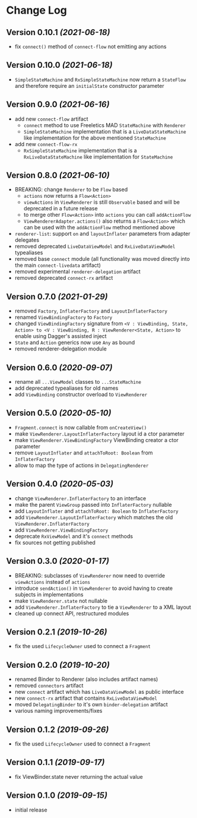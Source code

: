 Change Log
==========

Version 0.10.1 *(2021-06-18)*
----------------------------

- fix `connect()` method of `connect-flow` not emitting any actions

Version 0.10.0 *(2021-06-18)*
----------------------------

- `SimpleStateMachine` and `RxSimpleStateMachine` now return a `StateFlow` and therefore require an `initialState` constructor parameter

Version 0.9.0 *(2021-06-16)*
----------------------------

- add new `connect-flow` artifact
  - `connect` method to use Freeletics MAD `StateMachine` with `Renderer`
  - `SimpleStateMachine` implementation that is a `LiveDataStateMachine` like implementation for the above mentioned `StateMachine`
- add new `connect-flow-rx`
  - `RxSimpleStateMachine` implementation that is a `RxLiveDataStateMachine` like implementation for `StateMachine`

Version 0.8.0 *(2021-06-10)*
----------------------------

- BREAKING: change `Renderer` to be `Flow` based
    - `actions` now returns a `Flow<Action>`
    - `viewActions` in `ViewRenderer` is still `Observable` based and will be deprecated in a future  release
    - to merge other `Flow<Action>` into `actions` you can call `addActionFlow`
    - `ViewRendererAdapter.actions()` also returns a `Flow<Action>` which can be used with the `addActionFlow` method mentioned above
- `renderer-list`: support `on` and `layoutInflater` parameters from adapter delegates
- removed deprecated `LiveDataViewModel` and `RxLiveDataViewModel` typealiases
- removed base `connect` module (all functionality was moved directly into the main `connect-livedata` artifact)
- removed experimental `renderer-delegation` artifact
- removed deprecated `connect-rx` artifact


Version 0.7.0 *(2021-01-29)*
----------------------------

- removed `Factory`, `InflaterFactory` and `LayoutInflaterFactory`
- renamed `ViewBindingFactory` to `Factory`
- changed `ViewBindingFactory` signature from `<V : ViewBinding, State, Action> to <V : ViewBinding, R : ViewRenderer<State, Action>` to enable using Dagger's assisted inject
- `State` and `Action` generics now use `Any` as bound
- removed renderer-delegation module

Version 0.6.0 *(2020-09-07)*
----------------------------

- rename all `...ViewModel` classes to `...StateMachine`
- add deprecated typealiases for old names
- add `ViewBinding` constructor overload to `ViewRenderer`

Version 0.5.0 *(2020-05-10)*
----------------------------

- `Fragment.connect` is now callable from `onCreateView()`
- make `ViewRenderer.LayoutInflaterFactory` layout id a ctor parameter
- make `ViewRenderer.ViewBindingFactory` ViewBinding creator a ctor parameter
- remove `LayoutInflater` and `attachToRoot: Boolean` from `InflaterFactory`
- allow to map the type of actions in `DelegatingRenderer`

Version 0.4.0 *(2020-05-03)*
----------------------------

- change `ViewRenderer.InflaterFactory` to an interface
- make the parent `ViewGroup` passed into `InflaterFactory` nullable
- add `LayoutInflater` and `attachToRoot: Boolean` to `InflaterFactory`
- add `ViewRenderer.LayoutInflaterFactory` which matches the old `ViewRenderer.InflaterFactory`
- add `ViewRenderer.ViewBindingFactory`
- deprecate `RxViewModel` and it's `connect` methods
- fix sources not getting published


Version 0.3.0 *(2020-01-17)*
----------------------------

- BREAKING: subclasses of `ViewRenderer` now need to override `viewActions` instead of `actions`
- introduce `sendAction()` in `ViewRenderer` to avoid having to create subjects in implementations
- make `ViewRenderer.state` not nullable
- add `ViewRenderer.InflaterFactory` to tie a `ViewRenderer` to a XML layout
- cleaned up connect API, restructured modules

Version 0.2.1 *(2019-10-26)*
----------------------------

- fix the used `LifecycleOwner` used to connect a `Fragment`

Version 0.2.0 *(2019-10-20)*
----------------------------

- renamed Binder to Renderer (also includes artifact names)
- removed `connectors` artifact
- new `connect` artifact which has `LiveDataViewModel` as public interface
- new `connect-rx` artifact that contains `RxLiveDataViewModel`
- moved `DelegatingBinder` to it's own `binder-delegation` artifact
- various naming improvements/fixes

Version 0.1.2 *(2019-09-26)*
----------------------------

- fix the used `LifecycleOwner` used to connect a `Fragment`

Version 0.1.1 *(2019-09-17)*
----------------------------

- fix ViewBinder.state never returning the actual value

Version 0.1.0 *(2019-09-15)*
----------------------------

- initial release
